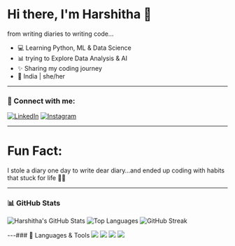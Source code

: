 # Hi there, I'm Harshitha 👋  
from writing diaries to writing code...

- 💻 Learning Python, ML & Data Science  
- 📊 trying to Explore Data Analysis & AI  
- ✨ Sharing my coding journey  
- 📍 India | she/her  

---

### 🔗 Connect with me:
[![LinkedIn](https://img.shields.io/badge/-LinkedIn-blue?logo=linkedin&logoColor=white)](https://linkedin.com/in/u-harshitha007 )
[![Instagram](https://img.shields.io/badge/-Instagram-E4405F?logo=instagram&logoColor=white)](https://instagram.com/u.harshithaa)

---

# Fun Fact:
I stole a diary one day to write dear diary…and ended up coding with habits that stuck for life 📓💡

---

### 📊 GitHub Stats

![Harshitha's GitHub Stats](https://github-readme-stats.vercel.app/api?username=u-harshitha007&show_icons=true&theme=radical)
![Top Languages](https://github-readme-stats.vercel.app/api/top-langs/?username=u-harshitha007&layout=compact&theme=radical)
![GitHub Streak](https://streak-stats.demolab.com/?user=u-harshitha007&theme=radical)

---### 🧰 Languages & Tools
<img src="https://img.shields.io/badge/Python-3776AB?style=for-the-badge&logo=python&logoColor=white"/>
<img src="https://img.shields.io/badge/Jupyter-F37626?style=for-the-badge&logo=Jupyter&logoColor=white"/>
<img src="https://img.shields.io/badge/NumPy-013243?style=for-the-badge&logo=numpy&logoColor=white"/>
<img src="https://img.shields.io/badge/Pandas-150458?style=for-the-badge&logo=pandas&logoColor=white"/>

<!--
**u-harshitha007/u-harshitha007** is a ✨ _special_ ✨ repository because its `README.md` (this file) appears on your GitHub profile.

Here are some ideas to get you started:

- 🔭 I’m currently working on ...
- 🌱 I’m currently learning ...
- 👯 I’m looking to collaborate on ...
- 🤔 I’m looking for help with ...
- 💬 Ask me about ...
- 📫 How to reach me: ...
- 😄 Pronouns: ...
- ⚡ Fun fact: ...
-->
